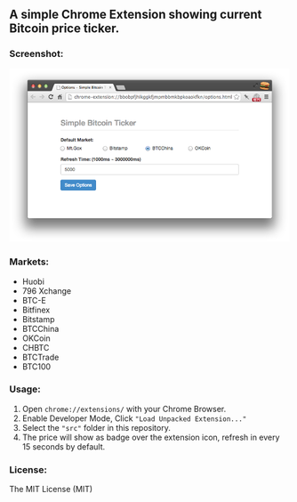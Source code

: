 ## A simple Chrome Extension showing current Bitcoin price ticker.

### Screenshot:

![Screenshot of Simple Bitcoin Ticker](screenshot.png)

### Markets:
 
- Huobi
- 796 Xchange
- BTC-E
- Bitfinex
- Bitstamp
- BTCChina
- OKCoin
- CHBTC
- BTCTrade
- BTC100

### Usage:

1. Open `chrome://extensions/` with your Chrome Browser.
2. Enable Developer Mode, Click `"Load Unpacked Extension..."`
3. Select the `"src"` folder in this repository.
4. The price will show as badge over the extension icon, refresh in every 15 seconds by default.

### License:

The MIT License (MIT)
